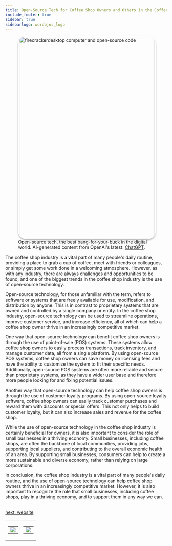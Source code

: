 ```yaml
---
title: Open-Source Tech for Coffee Shop Owners and Others in the Coffee and Hospitality  Industry
include_footer: true
sidebar: true
sidebarlogo: wordojos_logo
---
```

<figure>
    <img src='/uploads/open-source-tech.jpg' style="width: 100%;height: 630px;padding: 3px; box-shadow: 0 3px 5px rgba(0,0,0,.3);border-radius: 25px;overflow: hidden;border: none;" align="middle"; alt='firecrackerdesktop computer and open-source code';/>
    <figcaption>Open-source tech, the best bang-for-your-buck in the digital world.  AI-generated content from OpenAI's latest: <a href="https://openai.com/blog/chatgpt/" >ChatGPT</a>.</figcaption>
</figure>
<p>
The coffee shop industry is a vital part of many people's daily routine, providing a place to grab a cup of coffee, meet with friends or colleagues, or simply get some work done in a welcoming atmosphere. However, as with any industry, there are always challenges and opportunities to be found, and one of the biggest trends in the coffee shop industry is the use of open-source technology.

Open-source technology, for those unfamiliar with the term, refers to software or systems that are freely available for use, modification, and distribution by anyone. This is in contrast to proprietary systems that are owned and controlled by a single company or entity. In the coffee shop industry, open-source technology can be used to streamline operations, improve customer service, and increase efficiency, all of which can help a coffee shop owner thrive in an increasingly competitive market.

One way that open-source technology can benefit coffee shop owners is through the use of point-of-sale (POS) systems. These systems allow coffee shop owners to easily process transactions, track inventory, and manage customer data, all from a single platform. By using open-source POS systems, coffee shop owners can save money on licensing fees and have the ability to customize the system to fit their specific needs. Additionally, open-source POS systems are often more reliable and secure than proprietary systems, as they have a wider user base and therefore more people looking for and fixing potential issues.

Another way that open-source technology can help coffee shop owners is through the use of customer loyalty programs. By using open-source loyalty software, coffee shop owners can easily track customer purchases and reward them with discounts or special offers. This not only helps to build customer loyalty, but it can also increase sales and revenue for the coffee shop.

While the use of open-source technology in the coffee shop industry is certainly beneficial for owners, it is also important to consider the role of small businesses in a thriving economy. Small businesses, including coffee shops, are often the backbone of local communities, providing jobs, supporting local suppliers, and contributing to the overall economic health of an area. By supporting small businesses, consumers can help to create a more sustainable and diverse economy, rather than relying on large corporations.

In conclusion, the coffee shop industry is a vital part of many people's daily routine, and the use of open-source technology can help coffee shop owners thrive in an increasingly competitive market. However, it is also important to recognize the role that small businesses, including coffee shops, play in a thriving economy, and to support them in any way we can.

<br>
<a href="https://workdojos.com/coffeeshops/website">next: website</a>
<br>
</p>
<table border="0" cellpadding="0" cellspacing="0" width="600" id="templateColumns">
    <tr>
        <td align="center" valign="top" width="50%" class="templateColumnContainer">
            <table border="0" cellpadding="10" cellspacing="0" height="100%" width="100px">
                <tr>
                    <td class="leftColumnContent">
                      <a href="https://coffeeshops.workdojos.com">
                        <img src="/uploads/d.svg" class="columnImage" />
                    </td>
                </tr>
            </table>
        </td>
        <td align="center" valign="top" width="50%" class="templateColumnContainer">
            <table border="0" cellpadding="10" cellspacing="0" height="100%" width="100px">
                <tr>
                    <td class="rightColumnContent">
                      <a href="https://dealerships.workdojos.com">
                        <img src="/uploads/randomdojo.svg" class="columnImage" />
                    </td>
            </table>
        </td>
    </tr>
</table>